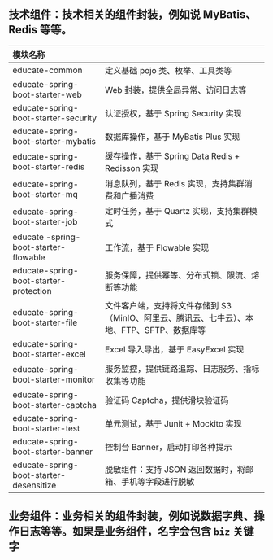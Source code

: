 ##  技术组件：技术相关的组件封装，例如说 MyBatis、Redis 等等。


| 模块名称                                |                                                              |
| :-------------------------------------- | :----------------------------------------------------------- |
| educate-common                          | 定义基础 pojo 类、枚举、工具类等                             |
| educate-spring-boot-starter-web         | Web 封装，提供全局异常、访问日志等                           |
| educate-spring-boot-starter-security    | 认证授权，基于 Spring Security 实现                          |
| educate-spring-boot-starter-mybatis     | 数据库操作，基于 MyBatis Plus 实现                           |
| educate-spring-boot-starter-redis       | 缓存操作，基于 Spring Data Redis + Redisson 实现             |
| educate-spring-boot-starter-mq          | 消息队列，基于 Redis 实现，支持集群消费和广播消费            |
| educate-spring-boot-starter-job         | 定时任务，基于 Quartz 实现，支持集群模式                     |
| educate -spring-boot-starter-flowable   | 工作流，基于 Flowable 实现                                   |
| educate-spring-boot-starter-protection  | 服务保障，提供幂等、分布式锁、限流、熔断等功能               |
| educate-spring-boot-starter-file        | 文件客户端，支持将文件存储到 S3（MinIO、阿里云、腾讯云、七牛云）、本地、FTP、SFTP、数据库等 |
| educate-spring-boot-starter-excel       | Excel 导入导出，基于 EasyExcel 实现                          |
| educate-spring-boot-starter-monitor     | 服务监控，提供链路追踪、日志服务、指标收集等功能             |
| educate-spring-boot-starter-captcha     | 验证码 Captcha，提供滑块验证码                               |
| educate-spring-boot-starter-test        | 单元测试，基于 Junit + Mockito 实现                          |
| educate-spring-boot-starter-banner      | 控制台 Banner，启动打印各种提示                              |
| educate-spring-boot-starter-desensitize | 脱敏组件：支持 JSON 返回数据时，将邮箱、手机等字段进行脱敏   |

## 业务组件：业务相关的组件封装，例如说数据字典、操作日志等等。如果是业务组件，名字会包含 `biz` 关键字



